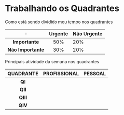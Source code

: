 # Trabalhando os Quadrantes

Como está sendo dividido meu tempo nos quadrantes

-|Urgente|Não Urgente
:-:|:-:|:-
**Importante**|50%|20%
**Não Importante**|30%|20%

Principais atividade da semana nos quadrantes

QUADRANTE|PROFISSIONAL|PESSOAL
:---------:|------------|-------
**QI**|
**QII**|
**QIII**|
**QIV**|

<!--stackedit_data:
eyJoaXN0b3J5IjpbMTg2Mzk4Mjg0NCw3MzA5OTgxMTZdfQ==
-->